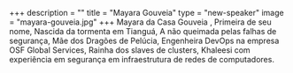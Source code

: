 +++
description = ""
title = "Mayara Gouveia"
type = "new-speaker"
image = "mayara-gouveia.jpg"
+++
Mayara da Casa Gouveia , Primeira de seu nome, Nascida da tormenta em Tianguá, A não queimada pelas falhas de segurança, Mãe dos Dragões de Pelúcia, Engenheira DevOps na empresa OSF Global Services, Rainha dos slaves de clusters, Khaleesi com experiência em segurança em infraestrutura de redes de computadores.